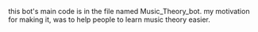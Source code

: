 this bot's main code is in the file named Music_Theory_bot. 
my motivation for making it, was to help people to learn music theory easier. 
